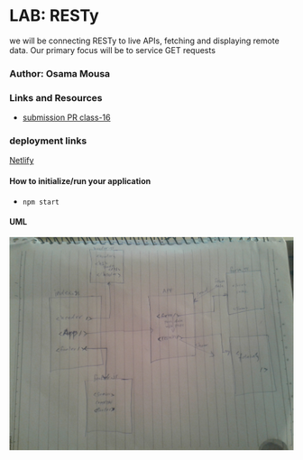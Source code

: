 # LAB: RESTy

we will be connecting RESTy to live APIs, fetching and displaying remote data. Our primary focus will be to service GET requests

### Author: Osama Mousa

### Links and Resources

- [submission PR class-16](https://github.com/401-advanced-javascript-osama/resty/pull/3)

### deployment links

[Netlify](https://compositoin.netlify.app/)

#### How to initialize/run your application

- `npm start`




#### UML

![basic react app](./uml/fetch.jpg)




